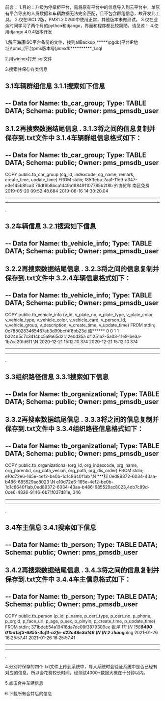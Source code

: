 前言：
1.目的：升级为停掌柜平台，需将原有平台中的信息导入到云平台中，单原有平台导出的人员数据和车辆数据无法完全匹配，且不包含群组信息，故开发此工具。
2.仅在ISC1.2版，PMS1.2.0260中使用正常，其他版本未做测试。
3.仅在业余时间学习了两个月的python和django，界面和程序都比较简陋，请见谅！
4.使用django 4.0.4版本开发

1.解压海康ISC平台备份的文件，找到allBackup_*****\pgdb\(平台IP地址)\pms_(平台pms版本号)_pmsdb_**********_1.sql

2.用winhex打开.sql文件

3.搜索并保存各类信息

3.1车辆群组信息
3.1.1搜索如下信息
--
-- Data for Name: tb_car_group; Type: TABLE DATA; Schema: public; Owner: pms_pmsdb_user
--
3.1.2再搜索数据结尾信息
\.
3.1.3将之间的信息复制并保存到.txt文件中
3.1.4车辆群组信息格式如下：
--
-- Data for Name: tb_car_group; Type: TABLE DATA; Schema: public; Owner: pms_pmsdb_user
--

COPY public.tb_car_group (cg_id, indexcode, cg_name, remark, create_time, update_time) FROM stdin;
f85ffeba-7aa1-11e9-a347-e3e145b8fca3	76df6b8bca1d49a198491107785b2f8b	外协货车	南区免费	2019-05-20 09:52:48.684	2019-08-16 14:30:20.04
**************************************************************************
**************************************************************************
\.

3.2车辆信息
3.2.1搜索如下信息
--
-- Data for Name: tb_vehicle_info; Type: TABLE DATA; Schema: public; Owner: pms_pmsdb_user
--
3.2.2再搜索数据结尾信息
\.
3.2.3将之间的信息复制并保存到.txt文件中
3.2.4车辆信息格式如下：
--
-- Data for Name: tb_vehicle_info; Type: TABLE DATA; Schema: public; Owner: pms_pmsdb_user
--

COPY public.tb_vehicle_info (v_id, v_plate_no, v_plate_type, v_plate_color, v_vehicle_type, v_vehicle_color, v_vehicle_card, v_person_id, v_vehicle_group, v_description, v_create_time, v_update_time) FROM stdin;
0c7880283465467ab3d99bcf4f8bb23d	赣******	0	0	1	1		b324d5c7c3414bc5a9a65d2c12e0d35a	cf1251a2-5a03-11e9-be3a-1b7ca20fd6f1	\N	2020-12-21 15:12:10.374	2020-12-21 15:12:10.374
**************************************************************************
**************************************************************************
\.

3.3组织路径信息
3.3.1搜索如下信息
--
-- Data for Name: tb_organizational; Type: TABLE DATA; Schema: public; Owner: pms_pmsdb_user
--
3.3.2再搜索数据结尾信息
\.
3.3.3将之间的信息复制并保存到.txt文件中
3.3.4组织路径信息格式如下：
--
-- Data for Name: tb_organizational; Type: TABLE DATA; Schema: public; Owner: pms_pmsdb_user
--

COPY public.tb_organizational (org_id, org_indexcode, org_name, org_parentid, org_data_vesion, org_path, org_dis_order) FROM stdin;
e10d72e6-165e-4ef2-be0b-1d1c8640f1ab	\N	***科	0ed89372-6034-43aa-b486-685529ac8023	\N	e10d72e6-165e-4ef2-be0b-1d1c8640f1ab,0ed89372-6034-43aa-b486-685529ac8023,4db7c89d-0ce6-4826-9146-6b71f037d81e,	346
**************************************************************************
**************************************************************************
\.

3.4车主信息
3.4.1搜索如下信息
--
-- Data for Name: tb_person; Type: TABLE DATA; Schema: public; Owner: pms_pmsdb_user
--
3.4.2再搜索数据结尾信息
\.
3.4.3将之间的信息复制并保存到.txt文件中
3.4.4车主信息格式如下：
--
-- Data for Name: tb_person; Type: TABLE DATA; Schema: public; Owner: pms_pmsdb_user
--

COPY public.tb_person (p_id, p_name, p_cert_type, p_cert_no, p_phone, p_orgid, p_face_url, p_age, p_sex, p_pinyin, p_create_time, p_update_time) FROM stdin;
371bdeb54a19418da7de08f3879309ee	张*萍	111	\N	158****8490	015d15f3-6855-4cf4-a2fe-d22c48e3a146	\N	\N	2	zhang***ping	2021-01-26 16:25:57.41	2021-01-26 16:25:57.41
**************************************************************************
**************************************************************************
\.

4.分别将保存的四个.txt文件上传到系统中，导入系统时会验证系统中是否已经有对应的信息，所以会花费较长时间，经测试4000+数据大概在十分钟以内。

5.点击合并车辆信息

6.下载所有合并后的信息

